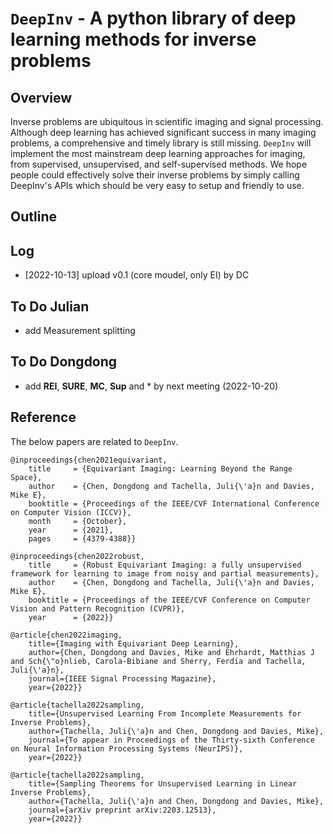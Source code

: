 # `DeepInv` - A python library of deep learning methods for inverse problems

## Overview

Inverse problems are ubiquitous in scientific imaging and signal processing. Although deep learning has achieved significant success in many imaging problems, a comprehensive and timely library is still missing. `DeepInv` will implement the most mainstream deep learning approaches for imaging, from supervised, unsupervised, and self-supervised methods. We hope people could effectively solve their inverse problems by simply calling DeepInv's APIs which should be very easy to setup and friendly to use.  


## Outline

## Log
* [2022-10-13] upload v0.1 (core moudel, only EI) by DC

## To Do Julian
* add Measurement splitting

## To Do Dongdong
* add **REI**, **SURE**, **MC**, **Sup** and * by next meeting (2022-10-20)

## Reference

The below papers are related to `DeepInv`.

```
@inproceedings{chen2021equivariant,
    title     = {Equivariant Imaging: Learning Beyond the Range Space},
    author    = {Chen, Dongdong and Tachella, Juli{\'a}n and Davies, Mike E},
    booktitle = {Proceedings of the IEEE/CVF International Conference on Computer Vision (ICCV)},
    month     = {October},
    year      = {2021},
    pages     = {4379-4388}}
    
@inproceedings{chen2022robust,
    title     = {Robust Equivariant Imaging: a fully unsupervised framework for learning to image from noisy and partial measurements},
    author    = {Chen, Dongdong and Tachella, Juli{\'a}n and Davies, Mike E},
    booktitle = {Proceedings of the IEEE/CVF Conference on Computer Vision and Pattern Recognition (CVPR)},
    year      = {2022}}

@article{chen2022imaging,
    title={Imaging with Equivariant Deep Learning},
    author={Chen, Dongdong and Davies, Mike and Ehrhardt, Matthias J and Sch{\"o}nlieb, Carola-Bibiane and Sherry, Ferdia and Tachella, Juli{\'a}n},
    journal={IEEE Signal Processing Magazine},
    year={2022}}

@article{tachella2022sampling,
    title={Unsupervised Learning From Incomplete Measurements for Inverse Problems},
    author={Tachella, Juli{\'a}n and Chen, Dongdong and Davies, Mike},
    journal={To appear in Proceedings of the Thirty-sixth Conference on Neural Information Processing Systems (NeurIPS)},
    year={2022}}

@article{tachella2022sampling,
    title={Sampling Theorems for Unsupervised Learning in Linear Inverse Problems},
    author={Tachella, Juli{\'a}n and Chen, Dongdong and Davies, Mike},
    journal={arXiv preprint arXiv:2203.12513},
    year={2022}}
```